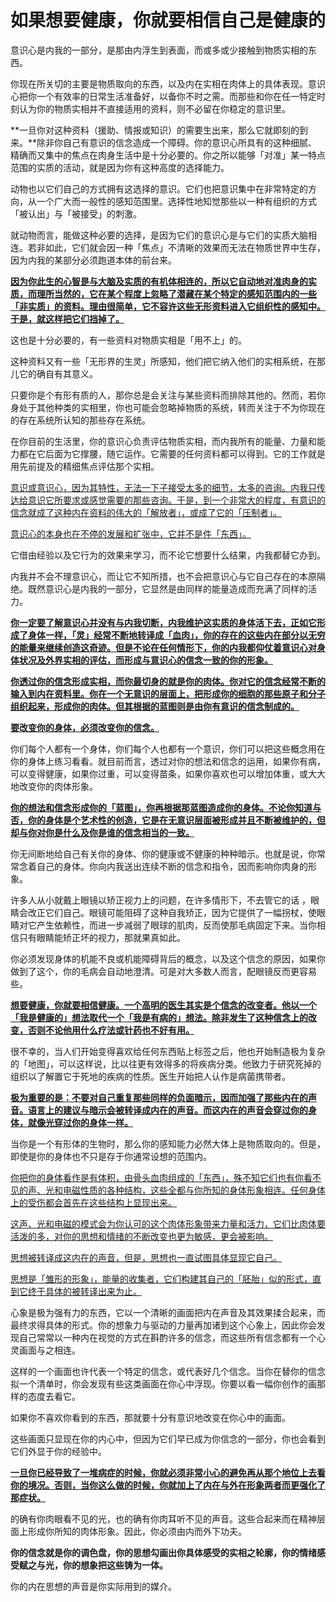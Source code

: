 # 如果想要健康，你就要相信自己是健康的

意识心是内我的一部分，是那由内浮生到表面，而或多或少接触到物质实相的东西。

你现在所关切的主要是物质取向的东西，以及内在实相在肉体上的具体表现。意识心把你一个有效率的日常生活准备好，以备你不时之需。而那些和你在任一特定时刻认为你的物质实相并不直接适用的资料，则不必留在你稳定的意识里。

**一旦你对这种资料（援助、情报或知识）的需要生出来，那么它就即刻的到来。**除非你自己有意识的信念造成一个障碍。你的意识心所具有的这种细腻、精确而又集中的焦点在肉身生活中是十分必要的。你之所以能够「对准」某一特点范围的实质的活动，就是因为你有这种高度的选择能力。

动物也以它们自己的方式拥有这选择的意识。它们也把意识集中在非常特定的方向，从一个广大而一般性的感知范围里。选择性地知觉那些以一种有组织的方式「被认出」与「被接受」的刺激。

就动物而言，能做这种必要的选择，是因为它们的意识心是与它们的实质大脑相连。若非如此，它们就会因一种「焦点」不清晰的效果而无法在物质世界中生存，因为内我的某部分必须跑道本体的前台来。

<u>**因为你此生的心智是与大脑及实质的有机体相连的，所以它自动地对准肉身的实质，而理所当然的，它在某个程度上忽略了潜藏在某个特定的感知范围内的一些「非实质」的资料。理由很简单，它不容许这些无形资料进入它组织性的感知中。于是，就这样把它们挡掉了。**</u>

这也是十分必要的，有一些资料对物质实相是「用不上」的。

这种资料又有一些「无形界的生灵」所感知，他们把它纳入他们的实相系统，在那儿它的确自有其意义。

只要你是个有形有质的人，那你总是会关注与某些资料而排除其他的。然而，若你身处于其他种类的实相里，你也可能会忽略掉物质的系统，转而关注于不为你现在的存在系统所认知的那些存在系统。

在你目前的生活里，你的意识心负责评估物质实相，而内我所有的能量、力量和能力都在它后面为它撑腰，随它运作。它需要的任何资料都可以得到。它的工作就是用先前提及的精细焦点评估那个实相。

<u>意识或意识心，因为其特性，无法一下子接受太多的细节，太多的咨询。内我只传达给意识它所要求或感觉需要的那些咨询。于是，到一个非常大的程度，有意识的信念就成了这种内在资料的伟大的「解放者」，或成了它的「压制者」。</u>

<u>意识心的本身也在不停的发展和扩张中，它并不是件「东西」。</u>

它借由经验以及它行为的效果来学习，而不论它想要什么结果，内我都替它办到。

内我并不会不理意识心，而让它不知所措，也不会把意识心与它自己存在的本原隔绝。既然意识心是内我的一部分，它显然是由同样的能量造成而充满了同样的活力。

**<u>你一定要了解意识心并没有与内我切断，内我维护这实质的身体活下去，正如它形成了身体一样，「灵」经常不断地转译成「血肉」，你的存在的这些内在部分以无穷的能量来继续创造这奇迹。但是不论在任何情形下，你的内我都仰仗着意识心对身体状况及外界实相的评估，而形成与意识心的信念一致的你的形象。</u>**

**<u>你透过你的信念形成实相，而你最切身的就是你的肉体。你对它的信念经常不断的输入到内在资料里。你在一个无意识的层面上，把形成你的细胞的那些原子和分子组织起来，形成你的肉体。但其根据的蓝图则是由你有意识的信念制成的。</u>**

**<u>要改变你的身体，必须改变你的信念。</u>**

你们每个人都有一个身体，你们每个人也都有一个意识，你们可以把这些概念用在你的身体上练习看看。就目前而言，透过对你的想法和信念的运用，如果你有病，可以变得健康，如果你过重，可以变得苗条，如果你喜欢也可以增加体重，或大大地改变你的肉体形象。

**<u>你的想法和信念形成你的「蓝图」，你再根据那蓝图造成你的身体。不论你知道与否，你的身体是个艺术性的创造，它是在无意识层面被形成并且不断被维护的，但却与你对你是什么及你是谁的信念相当的一致。</u>**

你无间断地给自己有关你的身体、你的健康或不健康的种种暗示。也就是说，你常常念着自己的身体。你向内我送出连续不断的信念和指令，因而影响你肉身的形象。

许多人从小就戴上眼镜以矫正视力上的问题，在许多情形下，不去管它的话 ，眼睛会改正它们自己。眼镜可能阻碍了这种自我矫正，因为它提供了一幅拐杖，使眼睛对它产生依赖性，而进一步减弱了眼球的肌肉，反而使那毛病固定下来。当你相信只有眼睛能矫正坏的视力，那就果真如此。

你必须发现身体的机能不良或机能障碍背后的概念，以及这个信念的原因，如果你做到了这个，你的毛病会自动地澄清。可是对大多数人而言，配眼镜反而更容易些。

**<u>想要健康，你就要相信健康。一个高明的医生其实是个信念的改变者。他以一个「我是健康的」想法取代一个「我是有病的」想法。除非发生了这种信念上的改变，否则不论他用什么疗法或针药也不好有用。</u>**

很不幸的，当人们开始变得喜欢给任何东西贴上标签之后，他也开始制造极为复杂的「地图」，可以这样说，比以往更有效得多的将疾病分类。他致力于研究死掉的组织以了解置它于死地的疾病的性质。医生开始把人认作是病菌携带者。

<u>**极为重要的是：不要对自己重复那些同样的负面暗示，因而加强了那些内在的声音。语言上的建议与暗示会被转译成内在的声音。而这内在的声音会穿过你的身体，就像光穿过你的身体一样。**</u>

当你是一个有形体的生物时，那么你的感知能力必然大体上是物质取向的。但是，即使是你的身体也不只是存于你通常设想的范围内。

<u>你把你的身体看作是有体积，由骨头血肉组成的「东西」，殊不知它们也有你看不见的声、光和电磁性质的各种结构，这些全都与你所知的身体形象相连。任何身体上的受伤都会首先在这些结构上显现出来。</u>

<u>这声、光和电磁的模式会为你认可的这个肉体形象带来力量和活力，它们比肉体要活泼的多，对你的思想和情绪的不断改变也更为敏感，更会被影响。</u>

<u>思想被转译成这内在的声音，但是，思想也一直试图具体显现它自己。</u>

<u>思想是「雏形的形象」，能量的收集者，它们构建其自己的「胚胎」似的形式，直到它终于具体的被转译出来为止。</u>

心象是极为强有力的东西，它以一个清晰的画面把内在声音及其效果揉合起来，而最终求得具体的形式。你的想象力与驱动的力量再加诸到这个心象上，因此你会发现自己常常以一种内在视觉的方式在斟酌许多的信念，而这些所有信念都有一个心灵画面与之相连。

这样的一个画面也许代表一个特定的信念，或代表好几个信念。当你在替你的信念拟一个清单时，你会发现有些这类画面在你心中浮现。你要以看一幅你创作的画那样的态度去看它。

如果你不喜欢你看到的东西，那就要十分有意识地改变在你心中的画面。

这些画面只显现在你的内心中，但因为它们早已成为你信念的一部分，你也会看到它们外显于你的经验中。

**<u>一旦你已经导致了一堆病症的时候，你就必须非常小心的避免再从那个地位上去看你的境况。否则，当你这么做的时候，你就加上了内在与外在形象两者而更强化了那症状。</u>**

的确有你肉眼看不见的光，也的确有你肉耳听不见的声音。这些合起来而在精神层面上形成你所知的肉体形象。因此，你必须由内而外下功夫。

**你的信念就是你的调色盘，你的思想勾画出你具体感受的实相之轮廓，你的情绪感受赋之与光，你的想象把这些铸为一体。**

你的内在思想的声音是你实际用到的媒介。